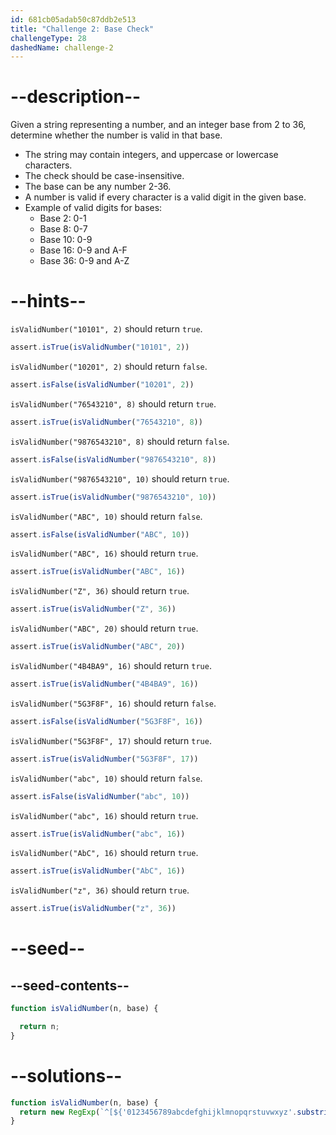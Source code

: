 ```yaml
---
id: 681cb05adab50c87ddb2e513
title: "Challenge 2: Base Check"
challengeType: 28
dashedName: challenge-2
---
```


# --description--

Given a string representing a number, and an integer base from 2 to 36, determine whether the number is valid in that base.

- The string may contain integers, and uppercase or lowercase characters.
- The check should be case-insensitive.
- The base can be any number 2-36.
- A number is valid if every character is a valid digit in the given base.
- Example of valid digits for bases:
  - Base 2: 0-1
  - Base 8: 0-7
  - Base 10: 0-9
  - Base 16: 0-9 and A-F
  - Base 36: 0-9 and A-Z

# --hints--

`isValidNumber("10101", 2)` should return `true`.

```js
assert.isTrue(isValidNumber("10101", 2))
```

`isValidNumber("10201", 2)` should return `false`.

```js
assert.isFalse(isValidNumber("10201", 2))
```

`isValidNumber("76543210", 8)` should return `true`.

```js
assert.isTrue(isValidNumber("76543210", 8))
```

`isValidNumber("9876543210", 8)` should return `false`.


```js
assert.isFalse(isValidNumber("9876543210", 8))
```

`isValidNumber("9876543210", 10)` should return `true`.

```js
assert.isTrue(isValidNumber("9876543210", 10))
```

`isValidNumber("ABC", 10)` should return `false`.

```js
assert.isFalse(isValidNumber("ABC", 10))
```

`isValidNumber("ABC", 16)` should return `true`.

```js
assert.isTrue(isValidNumber("ABC", 16))
```

`isValidNumber("Z", 36)` should return `true`.

```js
assert.isTrue(isValidNumber("Z", 36))
```

`isValidNumber("ABC", 20)` should return `true`.

```js
assert.isTrue(isValidNumber("ABC", 20))
```

`isValidNumber("4B4BA9", 16)` should return `true`.

```js
assert.isTrue(isValidNumber("4B4BA9", 16))
```

`isValidNumber("5G3F8F", 16)` should return `false`.

```js
assert.isFalse(isValidNumber("5G3F8F", 16))
```

`isValidNumber("5G3F8F", 17)` should return `true`.

```js
assert.isTrue(isValidNumber("5G3F8F", 17))
```

`isValidNumber("abc", 10)` should return `false`.

```js
assert.isFalse(isValidNumber("abc", 10))
```

`isValidNumber("abc", 16)` should return `true`.

```js
assert.isTrue(isValidNumber("abc", 16))
```

`isValidNumber("AbC", 16)` should return `true`.

```js
assert.isTrue(isValidNumber("AbC", 16))
```

`isValidNumber("z", 36)` should return `true`.

```js
assert.isTrue(isValidNumber("z", 36))
```

# --seed--

## --seed-contents--

```js
function isValidNumber(n, base) {

  return n;
}
```

# --solutions--

```js
function isValidNumber(n, base) {
  return new RegExp(`^[${'0123456789abcdefghijklmnopqrstuvwxyz'.substring(0, base)}]+\$`, "i").test(n);
}
```
